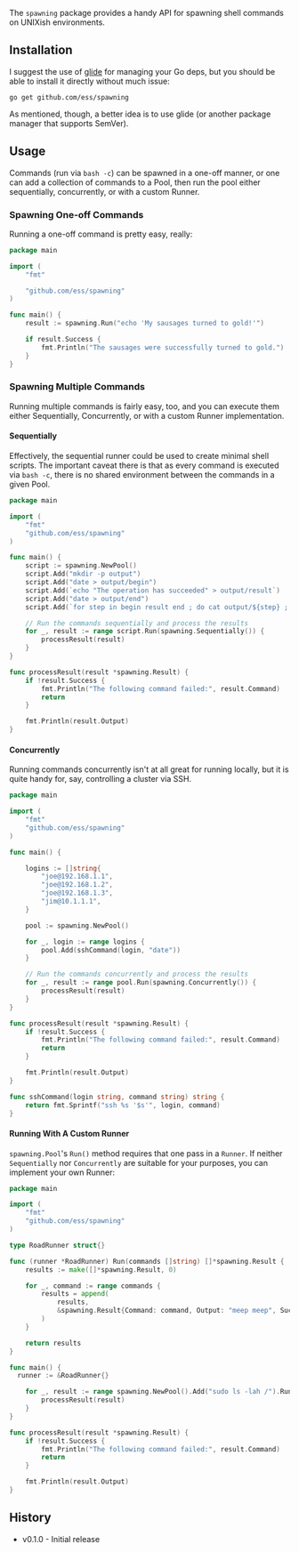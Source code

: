 The `spawning` package provides a handy API for spawning shell commands on
UNIXish environments.

## Installation ##

I suggest the use of [glide](https://glide.sh) for managing your Go deps, but
you should be able to install it directly without much issue:

```
go get github.com/ess/spawning
```

As mentioned, though, a better idea is to use glide (or another package manager
that supports SemVer).

## Usage ##

Commands (run via `bash -c`) can be spawned in a one-off manner, or one can
add a collection of commands to a Pool, then run the pool either sequentially,
concurrently, or with a custom Runner.

### Spawning One-off Commands ###

Running a one-off command is pretty easy, really:

```go
package main

import (
	"fmt"

	"github.com/ess/spawning"
)

func main() {
	result := spawning.Run("echo 'My sausages turned to gold!'")

	if result.Success {
		fmt.Println("The sausages were successfully turned to gold.")
	}
}
```

### Spawning Multiple Commands ###

Running multiple commands is fairly easy, too, and you can execute them either
Sequentially, Concurrently, or with a custom Runner implementation.

#### Sequentially ####

Effectively, the sequential runner could be used to create minimal shell
scripts. The important caveat there is that as every command is executed via
`bash -c`, there is no shared environment between the commands in a given Pool.

```go
package main

import (
	"fmt"
	"github.com/ess/spawning"
)

func main() {
	script := spawning.NewPool()
	script.Add("mkdir -p output")
	script.Add("date > output/begin")
	script.Add(`echo "The operation has succeeded" > output/result`)
	script.Add("date > output/end")
	script.Add(`for step in begin result end ; do cat output/${step} ; done`)

	// Run the commands sequentially and process the results
	for _, result := range script.Run(spawning.Sequentially()) {
		processResult(result)
	}
}

func processResult(result *spawning.Result) {
	if !result.Success {
		fmt.Println("The following command failed:", result.Command)
		return
	}

	fmt.Println(result.Output)
}
```

#### Concurrently ####

Running commands concurrently isn't at all great for running locally, but it is
quite handy for, say, controlling a cluster via SSH.

```go
package main

import (
	"fmt"
	"github.com/ess/spawning"
)

func main() {

	logins := []string{
		"joe@192.168.1.1",
		"joe@192.168.1.2",
		"joe@192.168.1.3",
		"jim@10.1.1.1",
	}

	pool := spawning.NewPool()

	for _, login := range logins {
		pool.Add(sshCommand(login, "date"))
	}

	// Run the commands concurrently and process the results
	for _, result := range pool.Run(spawning.Concurrently()) {
		processResult(result)
	}
}

func processResult(result *spawning.Result) {
	if !result.Success {
		fmt.Println("The following command failed:", result.Command)
		return
	}

	fmt.Println(result.Output)
}

func sshCommand(login string, command string) string {
	return fmt.Sprintf("ssh %s '$s'", login, command)
}
```

#### Running With A Custom Runner ####

`spawning.Pool`'s `Run()` method requires that one pass in a `Runner`. If
neither `Sequentially` nor `Concurrently` are suitable for your purposes, you
can implement your own Runner:

```go
package main

import (
	"fmt"
	"github.com/ess/spawning"
)

type RoadRunner struct{}

func (runner *RoadRunner) Run(commands []string) []*spawning.Result {
	results := make([]*spawning.Result, 0)

	for _, command := range commands {
		results = append(
			results,
			&spawning.Result{Command: command, Output: "meep meep", Success: true},
		)
	}

	return results
}

func main() {
  runner := &RoadRunner{}

	for _, result := range spawning.NewPool().Add("sudo ls -lah /").Run(runner) {
		processResult(result)
	}
}

func processResult(result *spawning.Result) {
	if !result.Success {
		fmt.Println("The following command failed:", result.Command)
		return
	}

	fmt.Println(result.Output)
}
```

## History ##

* v0.1.0 - Initial release
